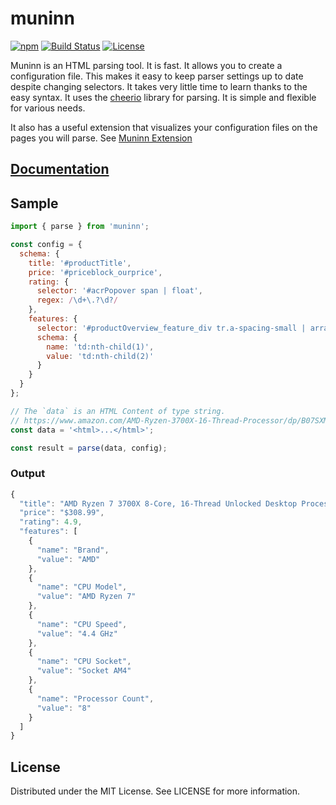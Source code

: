 # muninn

[![npm](https://img.shields.io/npm/v/muninn?color=%234fc921)](https://www.npmjs.com/package/muninn)
[![Build Status](https://github.com/teamseodo/muninn/workflows/build/badge.svg?color=%234fc921)](https://github.com/teamseodo/muninn/actions)
[![License](https://img.shields.io/badge/License-MIT-green.svg?color=%234fc921)](https://opensource.org/licenses/MIT)

Muninn is an HTML parsing tool. It is fast. It allows you to create a configuration file. This makes it easy to keep parser settings up to date despite changing selectors. It takes very little time to learn thanks to the easy syntax. It uses the [cheerio](https://github.com/cheeriojs/cheerio) library for parsing. It is simple and flexible for various needs.

It also has a useful extension that visualizes your configuration files on the pages you will parse. See [Muninn Extension](https://github.com/aykutkardas/muninn-extension)

## [Documentation](https://seodo.gitbook.io/muninn/)

## Sample

```js
import { parse } from 'muninn';

const config = {
  schema: {
    title: '#productTitle',
    price: '#priceblock_ourprice',
    rating: {
      selector: '#acrPopover span | float',
      regex: /\d+\.?\d?/
    },
    features: {
      selector: '#productOverview_feature_div tr.a-spacing-small | array',
      schema: {
        name: 'td:nth-child(1)',
        value: 'td:nth-child(2)'
      }
    }
  }
};

// The `data` is an HTML Content of type string.
// https://www.amazon.com/AMD-Ryzen-3700X-16-Thread-Processor/dp/B07SXMZLPK/
const data = '<html>...</html>';

const result = parse(data, config);
```

### Output

```js
{
  "title": "AMD Ryzen 7 3700X 8-Core, 16-Thread Unlocked Desktop Processor with Wraith Prism LED Cooler",
  "price": "$308.99",
  "rating": 4.9,
  "features": [
    {
      "name": "Brand",
      "value": "AMD"
    },
    {
      "name": "CPU Model",
      "value": "AMD Ryzen 7"
    },
    {
      "name": "CPU Speed",
      "value": "4.4 GHz"
    },
    {
      "name": "CPU Socket",
      "value": "Socket AM4"
    },
    {
      "name": "Processor Count",
      "value": "8"
    }
  ]
}
```

## License

Distributed under the MIT License. See LICENSE for more information.
